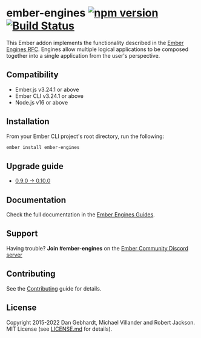 # ember-engines [![npm version](https://badge.fury.io/js/ember-engines.svg)](https://badge.fury.io/js/ember-engines) [![Build Status](https://github.com/ember-engines/ember-engines/actions/workflows/ci.yml/badge.svg)](https://github.com/ember-engines/ember-engines/actions/workflows/ci.yml)

This Ember addon implements the functionality described in the [Ember Engines
RFC](https://github.com/emberjs/rfcs/blob/master/text/0010-engines.md). Engines allow multiple logical
applications to be composed together into a single application from the user's
perspective.

## Compatibility

* Ember.js v3.24.1 or above
* Ember CLI v3.24.1 or above
* Node.js v16 or above

## Installation

From your Ember CLI project's root directory, run the following:

```sh
ember install ember-engines
```

## Upgrade guide

* [0.9.0 -> 0.10.0](UPGRADE.md#0100)

## Documentation

Check the full documentation in the [Ember Engines
Guides](https://ember-engines.com/).

## Support

Having trouble? **Join #ember-engines** on the [Ember Community Discord
server](https://discord.gg/zT3asNS)

## Contributing

See the [Contributing](CONTRIBUTING.md) guide for details.

## License

Copyright 2015-2022 Dan Gebhardt, Michael Villander and Robert Jackson. MIT License (see
[LICENSE.md](LICENSE.md) for details).
